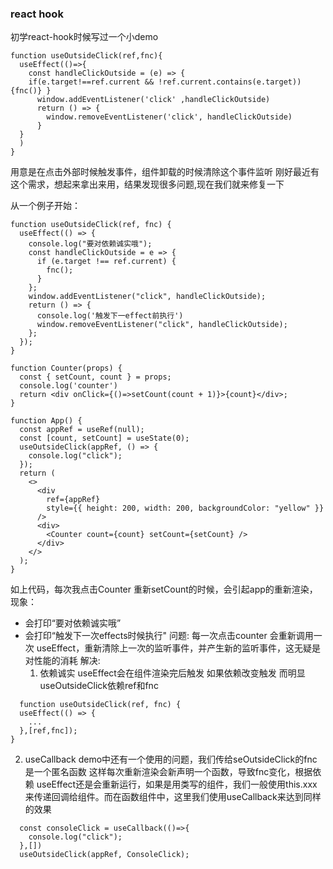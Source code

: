 ### react hook
初学react-hook时候写过一个小demo
```
function useOutsideClick(ref,fnc){
  useEffect(()=>{
    const handleClickOutside = (e) => { 
    if(e.target!==ref.current && !ref.current.contains(e.target)){fnc()} }
      window.addEventListener('click' ,handleClickOutside)
      return () => {
        window.removeEventListener('click', handleClickOutside)
      }
  }
  )
}
```
用意是在点击外部时候触发事件，组件卸载的时候清除这个事件监听
刚好最近有这个需求，想起来拿出来用，结果发现很多问题,现在我们就来修复一下

从一个例子开始：
```
function useOutsideClick(ref, fnc) {
  useEffect(() => {
    console.log("要对依赖诚实哦");
    const handleClickOutside = e => {
      if (e.target !== ref.current) {
        fnc();
      }
    };
    window.addEventListener("click", handleClickOutside);
    return () => {
      console.log('触发下一effect前执行')
      window.removeEventListener("click", handleClickOutside);
    };
  });
}

function Counter(props) {
  const { setCount, count } = props;
  console.log('counter')
  return <div onClick={()=>setCount(count + 1)}>{count}</div>;
}

function App() {
  const appRef = useRef(null);
  const [count, setCount] = useState(0);
  useOutsideClick(appRef, () => {
    console.log("click");
  });
  return (
    <>
      <div
        ref={appRef}
        style={{ height: 200, width: 200, backgroundColor: "yellow" }}
      />
      <div>
        <Counter count={count} setCount={setCount} />
      </div>
    </>
  );
}

```
如上代码，每次我点击Counter 重新setCount的时候，会引起app的重新渲染，
现象：
- 会打印“要对依赖诚实哦”
- 会打印“触发下一次effects时候执行"
问题: 每一次点击counter 会重新调用一次 useEffect，重新清除上一次的监听事件，并产生新的监听事件，这无疑是对性能的消耗
解决: 
  1. 依赖诚实
    useEffect会在组件渲染完后触发 如果依赖改变触发 而明显useOutsideClick依赖ref和fnc
```
  function useOutsideClick(ref, fnc) {
  useEffect(() => {
    ...
  },[ref,fnc]);
}
```
  2. useCallback
    demo中还有一个使用的问题，我们传给seOutsideClick的fnc是一个匿名函数 这样每次重新渲染会新声明一个函数，导致fnc变化，根据依赖 useEffect还是会重新运行，如果是用类写的组件，我们一般使用this.xxx来传递回调给组件。而在函数组件中，这里我们使用useCallback来达到同样的效果
```
  const consoleClick = useCallback(()=>{
    console.log("click");    
  },[])
  useOutsideClick(appRef, ConsoleClick);
```

